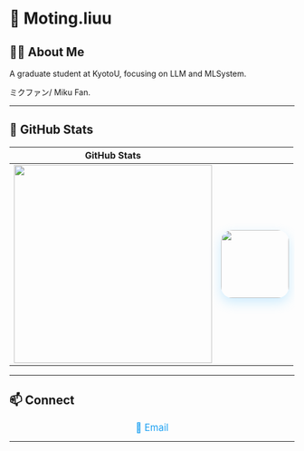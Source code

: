 # 🌱 Moting.liuu

## 🧑‍🎓 About Me
A graduate student at KyotoU, focusing on LLM and MLSystem.

ミクファン/ Miku Fan.

---

## 🌟 GitHub Stats

| GitHub Stats |  |
|--------------|-----------|
| <img src="https://github-readme-stats.vercel.app/api?username=MotingLiuu&show_icons=true&count_private=true&theme=tokyonight" width="350"/> | <img src="https://github.com/MotingLiuu/MotingLiuu/blob/main/imgs/miku.gif1.gif" width="120" style="border-radius:20px; box-shadow:0 8px 20px rgba(100, 200, 255, 0.3);"/> |



---

## 📫 Connect

<div align="center" style="font-size: 1.2em;">
  <a href="mailto:moting.liuu@gmail.com" style="text-decoration: none; color: #1da1f2;">
    📧 Email
  </a>
</div>

---

<p align="center" style="font-size: 0.9em; color: #6c757d;">
  
</p>
